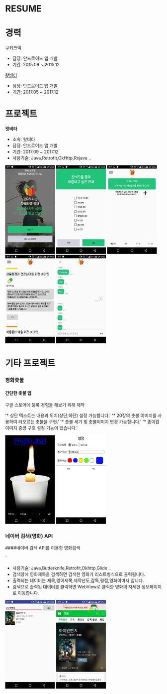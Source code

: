 # RESUME


# 경력

쿠키크랙

* 담당: 안드로이드 앱 개발
* 기간: 2015.09 ~ 2015.12

[왓비타](http://www.whatvita.kr)

* 담당: 안드로이드 앱 개발
* 기간: 2017.05 ~ 2017.12


# 프로젝트

**왓비타**

* 소속: 왓비타
* 담당: 안드로이드 앱 개발
* 기간: 2017.09 ~ 2017.12
* 사용기술: Java,Retrofit,OkHttp,Rxjava ..

<img src="images/whatvita_01.jpeg" width="160"/> <img src="images/whatvita_02.jpeg" width="160"/>
<img src="images/whatvita_03.jpeg" width="160"/> <img src="images/whatvita_04.jpeg" width="160"/>
<img src="images/whatvita_05.jpeg" width="160"/>


# 기타 프로젝트

### 평화촛불

#### 간단한 촛불 앱

구글 스토어에 등록 경험을 해보기 위해 제작


<!-- 앱 설명 -->

'* 상단 텍스트는 내용과 위치(상단,하단) 설정 가능합니다.'
'* 20장의 촛불 이미지를 사용하여 타오르는 촛불을 구현.'
'* 촛불 세기 및 촛불이미지 변경 가능합니다.'
'* 종이컵 이미지 중앙 구호 설정 기능이 있습니다.'


<img src="images/candlelight_01.jpeg" width="160"/> <img src="images/candlelight_02.jpeg" width="160"/>



### 네이버 검색(영화) API

####네이버 검색 API를 이용한 영화검색

<!-- 앱 설명 -->
`
* 사용기술: Java,Butterknife,Retrofit,Okhttp,Glide ..
* 검색창에 영화제목을 검색하면 검색한 영화가 리스트형식으로 출력됩니다.
* 출력되는 데이터는 제목,영어제목,제작년도,감독,평점,영화이미지 입니다.
* 검색으로 출력된 데이터를 클릭하면 WebView로 클릭한 영화의 자세한 정보페이지로 이동합니다.
`


<img src="images/naver_search_01.jpeg" width="160"/> <img src="images/naver_search_02.jpeg" width="160"/>

